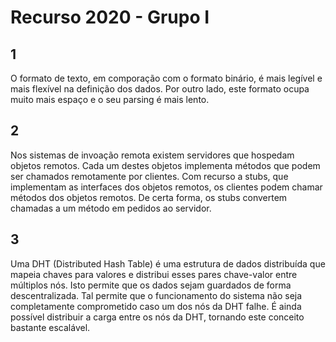 # Recurso 2020 - Grupo I

## 1

O formato de texto, em comporação com o formato binário, é mais legível e mais flexível na definição dos dados. Por outro lado, este formato ocupa muito mais espaço e o seu parsing é mais lento.

## 2

Nos sistemas de invoação remota existem servidores que hospedam objetos remotos. Cada um destes objetos implementa métodos que podem ser chamados remotamente por clientes. Com recurso a stubs, que implementam as interfaces dos objetos remotos, os clientes podem chamar métodos dos objetos remotos. De certa forma, os stubs convertem chamadas a um método em pedidos ao servidor.  

## 3

Uma DHT (Distributed Hash Table) é uma estrutura de dados distribuída que mapeia chaves para valores e distribui esses pares chave-valor entre múltiplos nós. Isto permite que os dados sejam guardados de forma descentralizada. Tal permite que o funcionamento do sistema não seja completamente comprometido caso um dos nós da DHT falhe. É ainda possível distribuir a carga entre os nós da DHT, tornando este conceito bastante escalável. 